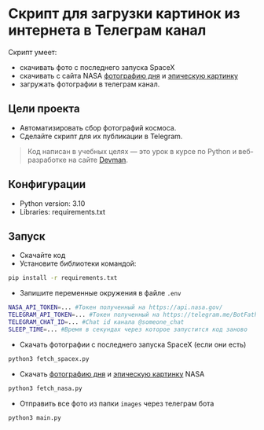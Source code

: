 # Скрипт для загрузки картинок из интернета в Телеграм канал

Скрипт умеет:

* скачивать фото с последнего запуска SpaceX
* скачивать с сайта NASA [фотографию дня](https://api.nasa.gov/#apod) и [эпическую картинку](https://api.nasa.gov/#epic)
* загружать фотографии в телеграм канал.

## Цели проекта

* Автоматизировать сбор фотографий космоса.
* Сделайте скрипт для их публикации в Telegram.

> Код написан в учебных целях — это урок в курсе по Python и веб-разработке на сайте [Devman](https://dvmn.org).

## Конфигурации

* Python version: 3.10
* Libraries: requirements.txt

## Запуск

- Скачайте код
- Установите библиотеки командой:

```bash
pip install -r requirements.txt
```

- Запишите переменные окружения в файле `.env`

```bash
NASA_API_TOKEN=... #Токен полученный на https://api.nasa.gov/
TELEGRAM_API_TOKEN=... #Токен полученный на https://telegram.me/BotFather
TELEGRAM_CHAT_ID=... #Chat id канала @someone_chat
SLEEP_TIME=... #Время в секундах через которое запустится код заново
```

- Скачать фотографии с последнего запуска SpaceX (если они есть)

```bash
python3 fetch_spacex.py
```

- Скачать [фотографию дня](https://api.nasa.gov/#apod) и [эпическую картинку](https://api.nasa.gov/#epic) NASA

```bash
python3 fetch_nasa.py
```

- Отправить все фото из папки `images` через телеграм бота

```bash
python3 main.py
```